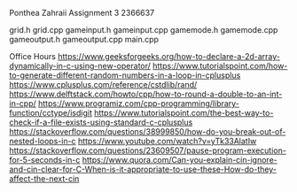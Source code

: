 Ponthea Zahraii
Assignment 3
2366637

grid.h
grid.cpp
gameinput.h
gameinput.cpp
gamemode.h
gamemode.cpp
gameoutput.h
gameoutput.cpp
main.cpp

Office Hours
https://www.geeksforgeeks.org/how-to-declare-a-2d-array-dynamically-in-c-using-new-operator/
https://www.tutorialspoint.com/how-to-generate-different-random-numbers-in-a-loop-in-cplusplus
https://www.cplusplus.com/reference/cstdlib/rand/
https://www.delftstack.com/howto/cpp/how-to-round-a-double-to-an-int-in-cpp/
https://www.programiz.com/cpp-programming/library-function/cctype/isdigit
https://www.tutorialspoint.com/the-best-way-to-check-if-a-file-exists-using-standard-c-cplusplus
https://stackoverflow.com/questions/38999850/how-do-you-break-out-of-nested-loops-in-c
https://www.youtube.com/watch?v=yTk33AlatIw
https://stackoverflow.com/questions/23609507/pause-program-execution-for-5-seconds-in-c
https://www.quora.com/Can-you-explain-cin-ignore-and-cin-clear-for-C-When-is-it-appropriate-to-use-these-How-do-they-affect-the-next-cin

